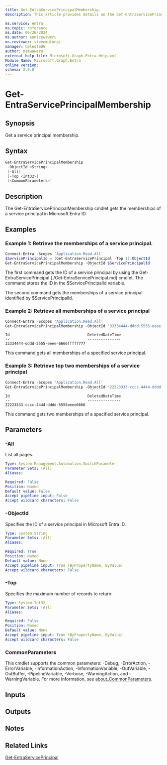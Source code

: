 ```yaml
---
title: Get-EntraServicePrincipalMembership.
description: This article provides details on the Get-EntraServicePrincipalMembership command.

ms.service: entra
ms.topic: reference
ms.date: 06/26/2024
ms.author: eunicewaweru
ms.reviewer: stevemutungi
manager: CelesteDG
author: msewaweru
external help file: Microsoft.Graph.Entra-Help.xml
Module Name: Microsoft.Graph.Entra
online version:
schema: 2.0.0
---
```


# Get-EntraServicePrincipalMembership

## Synopsis

Get a service principal membership.

## Syntax

```powershell
Get-EntraServicePrincipalMembership 
 -ObjectId <String>
 [-All] 
 [-Top <Int32>]
 [<CommonParameters>]
```

## Description

The Get-EntraServicePrincipalMembership cmdlet gets the memberships of a service principal in Microsoft Entra ID.

## Examples

### Example 1: Retrieve the memberships of a service principal.

```powershell
Connect-Entra -Scopes 'Application.Read.All'
$ServicePrincipalId = (Get-EntraServicePrincipal -Top 1).ObjectId
Get-EntraServicePrincipalMembership -ObjectId $ServicePrincipalId
```

The first command gets the ID of a service principal by using the Get-EntraServicePrincipal (./Get-EntraServicePrincipal.md) cmdlet. 
The command stores the ID in the $ServicePrincipalId variable.

The second command gets the memberships of a service principal identified by $ServicePrincipalId.

### Example 2: Retrieve all memberships of a service principal

```powershell
Connect-Entra -Scopes 'Application.Read.All'
Get-EntraServicePrincipalMembership -ObjectId '33334444-dddd-5555-eeee-6666ffff7777' -All 
```

```output
Id                                   DeletedDateTime
--                                   ---------------
33334444-dddd-5555-eeee-6666ffff7777
```

This command gets all memberships of a specified service principal.

### Example 3: Retrieve top two memberships of a service principal

```powershell
Connect-Entra -Scopes 'Application.Read.All'
Get-EntraServicePrincipalMembership -ObjectId '22223333-cccc-4444-dddd-5555eeee6666' -Top 2
```

```output
Id                                   DeletedDateTime
--                                   ---------------
22223333-cccc-4444-dddd-5555eeee6666
```

This command gets two memberships of a specified service principal.

## Parameters

### -All

List all pages.

```yaml
Type: System.Management.Automation.SwitchParameter
Parameter Sets: (All)
Aliases:

Required: False
Position: Named
Default value: False
Accept pipeline input: False
Accept wildcard characters: False
```
### -ObjectId

Specifies the ID of a service principal in Microsoft Entra ID.

```yaml
Type: System.String
Parameter Sets: (All)
Aliases:

Required: True
Position: Named
Default value: None
Accept pipeline input: True (ByPropertyName, ByValue)
Accept wildcard characters: False
```

### -Top

Specifies the maximum number of records to return.

```yaml
Type: System.Int32
Parameter Sets: (All)
Aliases:

Required: False
Position: Named
Default value: None
Accept pipeline input: True (ByPropertyName, ByValue)
Accept wildcard characters: False
```

### CommonParameters

This cmdlet supports the common parameters: -Debug, -ErrorAction, -ErrorVariable, -InformationAction, -InformationVariable, -OutVariable, -OutBuffer, -PipelineVariable, -Verbose, -WarningAction, and -WarningVariable. For more information, see [about_CommonParameters](https://go.microsoft.com/fwlink/?LinkID=113216).

## Inputs

## Outputs

## Notes

## Related Links

[Get-EntraServicePrincipal](Get-EntraServicePrincipal.md)
